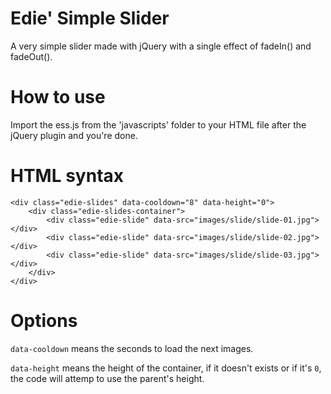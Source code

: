 # Edie' Simple Slider
A very simple slider made with jQuery with a single effect of fadeIn() and fadeOut().

# How to use
Import the ess.js from the 'javascripts' folder to your HTML file after the jQuery plugin and you're done.

# HTML syntax
```
<div class="edie-slides" data-cooldown="8" data-height="0">
	<div class="edie-slides-container">
		<div class="edie-slide" data-src="images/slide/slide-01.jpg"></div>
		<div class="edie-slide" data-src="images/slide/slide-02.jpg"></div>
		<div class="edie-slide" data-src="images/slide/slide-03.jpg"></div>
	</div>
</div>
```

# Options
``` data-cooldown ``` means the seconds to load the next images.

``` data-height ``` means the height of the container, if it doesn't exists or if it's ```0```, the code will attemp to use the parent's height.

